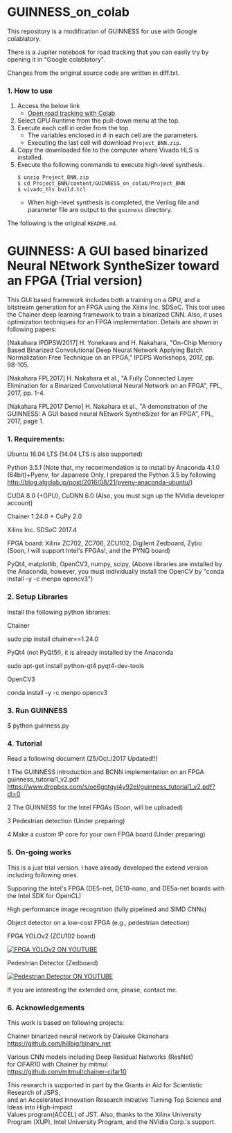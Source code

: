 # GUINNESS_on_colab

This repository is a modification of GUINNESS for use with Google colablatory.

There is a Jupiter notebook for road tracking that you can easily try by opening it in "Google colablatory".

Changes from the original source code are written in diff.txt.

### 1. How to use 

1. Access the below link
    - [Open road tracking with Colab](https://colab.research.google.com/github/knmrtkt/CUINNESS/blob/master/on_colab.ipynb)
1. Select GPU Runtime from the pull-down menu at the top.
1. Execute each cell in order from the top.
    - The variables enclosed in # in each cell are the parameters.
    - Executing the last cell will download `Project_BNN.zip`.
1. Copy the downloaded file to the computer where Vivado HLS is installed.
1. Execute the following commands to execute high-level synthesis.
    ```
    $ unzip Project_BNN.zip
    $ cd Project_BNN/content/GUINNESS_on_colab/Project_BNN
    $ vivado_hls build.tcl
    ```
    - When high-level synthesis is completed, the Verilog file and parameter file are output to the `guinness` directory.



The following is the original `README.md`. 

# GUINNESS: A GUI based binarized Neural NEtwork SyntheSizer toward an FPGA (Trial version)

This GUI based framework includes both a training on a GPU, and a bitstream generation for an FPGA using the Xilinx Inc. SDSoC. This tool uses the Chainer deep learning framework to train a binarized CNN. Also, it uses optimization techniques for an FPGA implementation. Details are shown in following papers:

[Nakahara IPDPSW2017] H. Yonekawa and H. Nakahara, "On-Chip Memory Based Binarized Convolutional Deep Neural Network Applying Batch Normalization Free Technique on an FPGA," IPDPS Workshops, 2017, pp. 98-105.  

[Nakahara FPL2017] H. Nakahara et al., "A Fully Connected Layer Elimination for a Binarized Convolutional Neural Network on an FPGA", FPL, 2017, pp. 1-4.

[Nakahara FPL2017 Demo] H. Nakahara et al., "A demonstration of the GUINNESS: A GUI based neural NEtwork SyntheSizer for an FPGA", FPL, 2017, page 1.

### 1. Requirements:

Ubuntu 16.04 LTS (14.04 LTS is also supported)  

Python 3.5.1
(Note that, my recommendation is to install by Anaconda 4.1.0 (64bit)+Pyenv,
 for Japanese Only, I prepared the Python 3.5 by following http://blog.algolab.jp/post/2016/08/21/pyenv-anaconda-ubuntu/)

CUDA 8.0 (+GPU), CuDNN 6.0
(Also, you must sign up the NVidia developer account)

Chainer 1.24.0 + CuPy 2.0

Xilinx Inc. SDSoC 2017.4

FPGA board: Xilinx ZC702, ZC706, ZCU102, Digilent Zedboard, Zybo  
(Soon, I will support Intel's FPGAs!, and the PYNQ board)  

PyQt4, matplotlib, OpenCV3, numpy, scipy,
(Above libraries are installed by the Anaconda, however, you must individually install the OpenCV by "conda install -y -c menpo opencv3")

### 2. Setup Libraries

 Install the following python libraries:

 Chainer 

 sudo pip install chainer==1.24.0
 
 PyQt4 (not PyQt5!), it is already installed by the Anaconda

 sudo apt-get install python-qt4 pyqt4-dev-tools

 OpenCV3
 
 conda install -y -c menpo opencv3

### 3. Run GUINNESS

 $ python guinness.py

### 4. Tutorial

 Read a following document (25/Oct./2017 Updated!!)

 1 The GUINNESS introduction and BCNN implementation on an FPGA  
 guinness_tutorial1_v2.pdf <https://www.dropbox.com/s/oe6gptgyi4y92el/guinness_tutorial1_v2.pdf?dl=0>

 2 The GUINNESS for the Intel FPGAs (Soon, will be uploaded)
 
 3 Pedestrian detection (Under preparing)

 4 Make a custom IP core for your own FPGA board (Under preparing) 

### 5. On-going works
 This is a just trial version. I have already developed the extend version including following ones.
 
 Supporing the Intel's FPGA (DE5-net, DE10-nano, and DE5a-net boards with the Intel SDK for OpenCL)
 
 High performance image recognition (fully pipelined and SIMD CNNs)  
 
 Object detector on a low-cost FPGA (e.g., pedestrian detection)

FPGA YOLOv2 (ZCU102 board)

[![FPGA YOLOv2 ON YOUTUBE](http://img.youtube.com/vi/_iMboyu8iWc/0.jpg)](https://www.youtube.com/watch?v=_iMboyu8iWc&t=5s)

Pedestrian Detector (Zedboard)

[![Pedestrian Detector ON YOUTUBE](http://img.youtube.com/vi/X82PVBuAuuo/0.jpg)](https://www.youtube.com/watch?v=X82PVBuAuuo&list=FLIIfj2LoI2TVWF5wQkZHiHg)


 If you are interesting the extended one, please, contact me.

### 6. Acknowledgements
 This work is based on following projects:

 Chainer binarized neural network by Daisuke Okanohara  
 https://github.com/hillbig/binary_net

 Various CNN models including Deep Residual Networks (ResNet)   
  for CIFAR10 with Chainer by mitmul  
 https://github.com/mitmul/chainer-cifar10

 This research is supported in part by the Grants in Aid for Scientistic Research of JSPS,  
and an Accelerated Innovation Research Initiative Turning Top Science and Ideas into High-Impact  
Values program(ACCEL) of JST. Also, thanks to the Xilinx University Program (XUP), Intel University Program,
 and the NVidia Corp.'s support.
